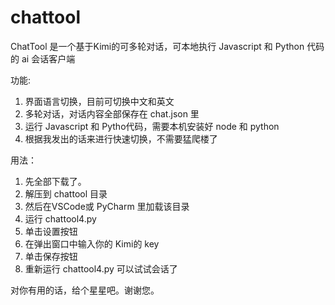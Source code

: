# chattool
ChatTool 是一个基于Kimi的可多轮对话，可本地执行 Javascript 和 Python 代码的 ai 会话客户端

功能:
  1. 界面语言切换，目前可切换中文和英文
  2. 多轮对话，对话内容全部保存在 chat.json 里
  3. 运行 Javascript 和 Pytho代码，需要本机安装好 node 和 python
  4. 根据我发出的话来进行快速切换，不需要猛爬楼了

用法：
  1. 先全部下载了。
  2. 解压到 chattool 目录
  3. 然后在VSCode或 PyCharm 里加载该目录
  4. 运行 chattool4.py
  5. 单击设置按钮
  6. 在弹出窗口中输入你的 Kimi的 key
  7. 单击保存按钮
  8. 重新运行 chattool4.py
  可以试试会话了

对你有用的话，给个星星吧。谢谢您。
